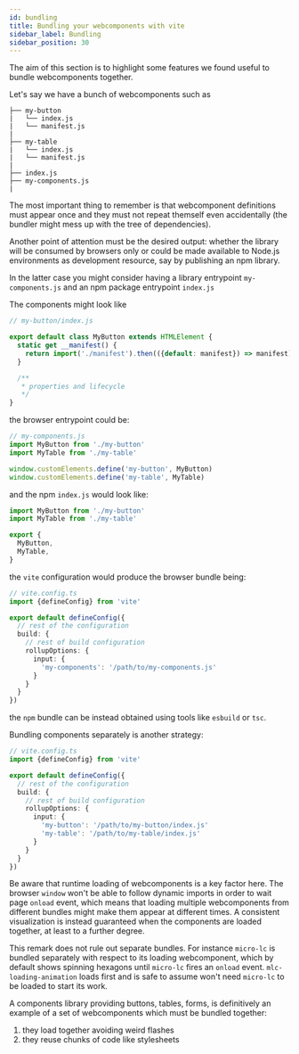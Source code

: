 ```yaml
---
id: bundling
title: Bundling your webcomponents with vite
sidebar_label: Bundling
sidebar_position: 30
---
```


The aim of this section is to highlight some features we found useful to bundle webcomponents together.

Let's say we have a bunch of webcomponents such as

```text
├── my-button
|   └── index.js
|   └── manifest.js
|
├── my-table
|   └── index.js
|   └── manifest.js
|
├── index.js
├── my-components.js
|
```

The most important thing to remember is that webcomponent definitions must appear once and they must not repeat themself even accidentally (the bundler might mess up with the tree of dependencies).

Another point of attention must be the desired output: whether the library will be consumed by browsers only or could be made available to Node.js environments as development resource, say by publishing an npm library.

In the latter case you might consider having a library entrypoint `my-components.js` and an npm package entrypoint `index.js`

The components might look like

```javascript
// my-button/index.js

export default class MyButton extends HTMLElement {
  static get __manifest() {
    return import('./manifest').then(({default: manifest}) => manifest)
  }

  /**
   * properties and lifecycle
   */
}
```

the browser entrypoint could be:

```javascript
// my-components.js
import MyButton from './my-button'
import MyTable from './my-table'

window.customElements.define('my-button', MyButton)
window.customElements.define('my-table', MyTable)
```

and the npm `index.js` would look like:

```javascript
import MyButton from './my-button'
import MyTable from './my-table'

export {
  MyButton,
  MyTable,
}
```

the `vite` configuration would produce the browser bundle being:

```typescript
// vite.config.ts
import {defineConfig} from 'vite'

export default defineConfig({
  // rest of the configuration
  build: {
    // rest of build configuration
    rollupOptions: {
      input: {
        'my-components': '/path/to/my-components.js'
      }
    }
  }
})
```

the `npm` bundle can be instead obtained using tools like `esbuild` or `tsc`.

Bundling components separately is another strategy:

```typescript
// vite.config.ts
import {defineConfig} from 'vite'

export default defineConfig({
  // rest of the configuration
  build: {
    // rest of build configuration
    rollupOptions: {
      input: {
        'my-button': '/path/to/my-button/index.js'
        'my-table': '/path/to/my-table/index.js'
      }
    }
  }
})
```

Be aware that runtime loading of webcomponents is a key factor here. The browser `window` won't be able to follow dynamic imports in order to wait page `onload` event, which means that loading multiple webcomponents from different bundles might make them appear at different times. A consistent visualization is instead guaranteed when the components are loaded together, at least to a further degree.

This remark does not rule out separate bundles. For instance `micro-lc` is bundled separately with respect to its loading webcomponent, which by default shows spinning hexagons until `micro-lc` fires an `onload` event. `mlc-loading-animation` loads first and is safe to assume won't need `micro-lc` to be loaded to start its work.

A components library providing buttons, tables, forms, is definitively an example of a set of webcomponents which must be bundled together:

1. they load together avoiding weird flashes
2. they reuse chunks of code like stylesheets

